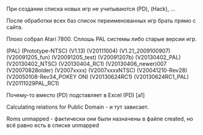 При создании списка новых игр не учитываются (PD), (Hack), ...

После обработки всех баз список переименованных игр брать прямо с сайта.

Плохо собрал Atari 7800. Сплошь PAL системы либо старые версии игр.

(PAL)
(Prototype-NTSC)
(V1.13)
(V20111004)
(V1.21_2009100907)
(V20091205_fun)
(V20091205_test)
(V20091207b)
(V20130402_PAL)
(V20130402_NTSC)
(V20130404_RC1)
(V20130406_newer)007
(V20070828older)
(V2007xxxx)
(V2007xxxxNTSC)
(V20041210-Rev28)
(V20050108-Rev34_POKEY ON)
(V20130624RC1)
(V20130624RC1_PAL)
(V20111029PAL_RC1)

Почему-то вместо (PD) подставляет в Excel (PD) [a1]

Calculating relations for Public Domain - и тут зависает.

Roms unmapped - фактически они были назначены в файле created, но всё равно есть в списке unmapped













